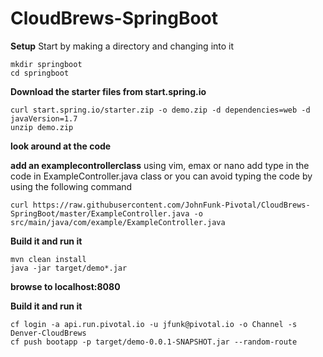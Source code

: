 # CloudBrews-SpringBoot
**Setup**
Start by making a directory and changing into it

```
mkdir springboot
cd springboot
```

**Download the starter files from start.spring.io**
```
curl start.spring.io/starter.zip -o demo.zip -d dependencies=web -d javaVersion=1.7
unzip demo.zip
```

**look around at the code**

**add an examplecontrollerclass**
using vim, emax or nano add type in the code in ExampleController.java class
or you can avoid typing the code by using the following command
```
curl https://raw.githubusercontent.com/JohnFunk-Pivotal/CloudBrews-SpringBoot/master/ExampleController.java -o src/main/java/com/example/ExampleController.java
```

**Build it and run it**
```
mvn clean install
java -jar target/demo*.jar
```

**browse to localhost:8080**

**Build it and run it**
```
cf login -a api.run.pivotal.io -u jfunk@pivotal.io -o Channel -s Denver-CloudBrews
cf push bootapp -p target/demo-0.0.1-SNAPSHOT.jar --random-route
```
